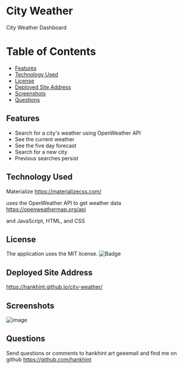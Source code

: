 # City Weather
City Weather Dashboard

# Table of Contents 
* [Features](#features)
* [Technology Used](#technology-used)
* [License](#license)
* [Deployed Site Address](#deployed-site-address)
* [Screenshots](#screenshots)
* [Questions](#questions)

## Features

- Search for a city's weather using OpenWeather API
- See the current weather
- See the five day forecast
- Search for a new city
- Previous searches persist

## Technology Used

Materialize
https://materializecss.com/

uses the OpenWeather API to get weather data
https://openweathermap.org/api

and JavaScript, HTML, and CSS

## License

The application uses the MIT license.
![Badge](https://img.shields.io/badge/License-MIT-blue.svg)

## Deployed Site Address

https://hankhint.github.io/city-weather/

## Screenshots

![image](https://user-images.githubusercontent.com/50533231/147605580-1854ac2b-600f-455a-b157-07db13e5caa3.png)

## Questions

Send questions or comments to hankhint art geeemail and find me on github https://github.com/hankhint